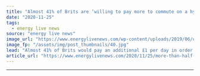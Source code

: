 ```yaml
---
title: "Almost 41% of Brits are ‘willing to pay more to commute on a hydrogen train or bus’"
date: "2020-11-25"
tags: 
  - energy live news
source: "energy live news"
image_url: "https://www.energylivenews.com/wp-content/uploads/2019/06/university-of_-birmingham-jpg_large.jpg"
image_fp: "/assets/img/post_thumbnails/40.jpg"
lead: "Almost 41% of Brits would pay an additional £1 per day in order to lower the carbon footprint of their commute, according to a new survey"
article_url: "https://www.energylivenews.com/2020/11/25/more-than-half-of-brits-are-willing-to-pay-more-to-commute-on-a-hydrogen-train-or-bus/"
---
```


---
